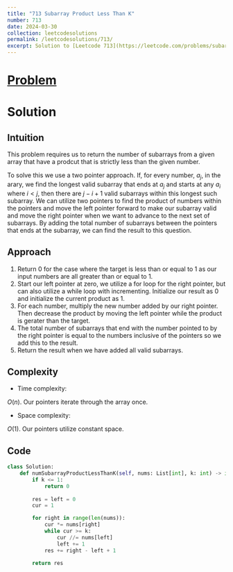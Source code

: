 ```yaml
---
title: "713 Subarray Product Less Than K"
number: 713
date: 2024-03-30
collection: leetcodesolutions
permalink: /leetcodesolutions/713/
excerpt: Solution to [Leetcode 713](https://leetcode.com/problems/subarray-product-less-than-k/description/)
---
```

# [Problem](https://leetcode.com/problems/subarray-product-less-than-k/description/)

# Solution

## Intuition
<!-- Describe your first thoughts on how to solve this problem. -->
This problem requires us to return the number of subarrays from a given array that have a prodcut that is strictly less than the given number.

To solve this we use a two pointer approach. If, for every number, $a_j$, in the arary, we find the longest valid subarray that ends at $a_j$ and starts at any $a_i$ where $i < j$, then there are $j - i + 1$ valid subarrays within this longest such subarray. We can utilize two pointers to find the product of numbers within the pointers and move the left pointer forward to make our subarray valid and move the right pointer when we want to advance to the next set of subarrays. By adding the total number of subarrays between the pointers that ends at the subarray, we can find the result to this question.

## Approach
<!-- Describe your approach to solving the problem. -->
1. Return 0 for the case where the target is less than or equal to 1 as our input numbers are all greater than or equal to 1.
2. Start our left pointer at zero, we utilize a for loop for the right pointer, but can also utilize a while loop with incrementing. Initialize our result as 0 and initialize the current product as 1.
3. For each number, multiply the new number added by our right pointer. Then decrease the product by moving the left pointer while the product is gerater than the target.
4. The total number of subarrays that end with the number pointed to by the right pointer is equal to the numbers inclusive of the pointers so we add this to the result.
5. Return the result when we have added all valid subarrays.

## Complexity
- Time complexity:
<!-- Add your time complexity here, e.g. $$O(n)$$ -->
$O(n)$. Our pointers iterate through the array once.
- Space complexity:
<!-- Add your space complexity here, e.g. $$O(n)$$ -->
$O(1)$. Our pointers utilize constant space.

## Code
```python
class Solution:
    def numSubarrayProductLessThanK(self, nums: List[int], k: int) -> int:
        if k <= 1:
            return 0
        
        res = left = 0
        cur = 1

        for right in range(len(nums)):
            cur *= nums[right]
            while cur >= k:
                cur //= nums[left]
                left += 1
            res += right - left + 1
        
        return res
```